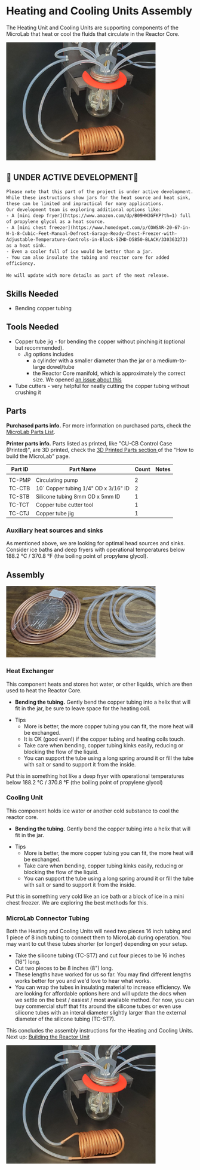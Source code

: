 # Heating and Cooling Units Assembly

The Heating Unit and Cooling Units are supporting components of the MicroLab that heat or cool the fluids that circulate in the Reactor Core.


<IMG ALT="Temp Tubing" SRC="./media/temperature-units/ru_therm.png" WIDTH="400"/>

## 🚨 UNDER ACTIVE DEVELOPMENT🚨
```
Please note that this part of the project is under active development.
While these instructions show jars for the heat source and heat sink, these can be limited and impractical for many applications.
Our development team is exploring additional options like:
- A [mini deep fryer](https://www.amazon.com/dp/B09HW3GFKP?th=1) full of propylene glycol as a heat source.
- A [mini chest freezer](https://www.homedepot.com/p/COWSAR-20-67-in-W-1-8-Cubic-Feet-Manual-Defrost-Garage-Ready-Chest-Freezer-with-Adjustable-Temperature-Controls-in-Black-SZHD-D5850-BLACK/330363273) as a heat sink.
- Even a cooler full of ice would be better than a jar.
- You can also insulate the tubing and reactor core for added efficiency.

We will update with more details as part of the next release.
```

## Skills Needed

* Bending copper tubing


## Tools Needed

* Copper tube jig - for bending the copper without pinching it (optional but recommended).
    - Jig options includes
      - a cylinder with a smaller diameter than the jar or a medium-to-large dowel/tube
      - the Reactor Core manifold, which is approximately the correct size. We opened [an issue about this](https://github.com/FourThievesVinegar/solderless-microlab/issues/136)
* Tube cutters - very helpful for neatly cutting the copper tubing without crushing it



## Parts

**Purchased parts info.** For more information on purchased parts, check the [MicroLab Parts List](microlab-parts-list.xslx).

**Printer parts info.** Parts listed as printed, like "CU-CB Control Case (Printed)", are 3D printed, check the [3D Printed Parts section ](docs/index.md#3d) of the "How to build the MicroLab" page.


| Part ID      | Part Name     | Count | Notes |
| ------------- | ------------- |------| ----|  
|||
TC-PMP|Circulating pump|2
TC-CTB|10` Copper tubing 1/4" OD x 3/16" ID|2
TC-STB|Silicone tubing 8mm OD x 5mm ID|1
TC-TCT|	Copper tube cutter tool|1
TC-CTJ|	Copper tube jig	|1

### Auxiliary heat sources and sinks

As mentioned above, we are looking for optimal head sources and sinks. Consider ice baths and deep fryers with operational temperatures below 188.2 °C / 370.8 °F (the boiling point of propylene glycol).


## Assembly

<IMG ALT="Temperature Units fully assembled" SRC="./media/temperature-units/temperature-control-units-parts.jpg" WIDTH="400" />

### Heat Exchanger

This component heats and stores hot water, or other liquids, which are then used to heat the Reactor Core.

* **Bending the tubing.** Gently bend the copper tubing into a helix that will fit in the jar, be sure to leave space for the heating coil.
 - Tips
    - More is better, the more copper tubing you can fit, the more heat will be exchanged.
    - It is OK (good even!) if the copper tubing and heating coils touch.
    - Take care when bending, copper tubing kinks easily, reducing or blocking the flow of the liquid.
    - You can support the tube using a long spring around  it or fill the tube with salt or sand to support it from the inside.

Put this in something hot like a deep fryer with operational temperatures below 188.2 °C / 370.8 °F (the boiling point of propylene glycol)

### Cooling Unit

This component holds ice water or another cold substance to cool the reactor core.

* **Bending the tubing.** Gently bend the copper tubing into a helix that will fit in the jar.
 - Tips
    - More is better, the more copper tubing you can fit, the more heat will be exchanged.
    - Take care when bending, copper tubing kinks easily, reducing or blocking the flow of the liquid.
    - You can support the tube using a long spring around it or fill the tube with salt or sand to support it from the inside.

Put this in something very cold like an ice bath or a block of ice in a mini chest freezer. We are exploring the best methods for this.

### MicroLab Connector Tubing
<a name="tubes"></a>

Both the Heating and Cooling Units will need two pieces 16 inch tubing and 1 piece of 8 inch tubing to connect them to MicroLab during operation. You may want to cut these tubes shorter (or longer) depending on your setup.

* Take the silicone tubing (TC-ST7) and cut four pieces to be 16 inches (16") long.
* Cut two pieces to be 8 inches (8") long.
* These lengths have worked for us so far. You may find different lengths works better for you and we'd love to hear what works.
* You can wrap the tubes in insulating material to increase efficiency. We are looking for affordable options here and will update the docs when we settle on the best / easiest / most available method. For now, you can buy commercial stuff that fits around the silicone tubes or even use silicone tubes with an interal diameter slightly larger than the external diameter of the silicone tubing (TC-ST7).

This concludes the assembly instructions for the Heating and Cooling Units. Next up: [Building the Reactor Unit](/docs/assembly-reactor-unit.md)

<IMG ALT="Temp Tubing" SRC="./media/temperature-units/ru_therm.png" WIDTH="400"/>
